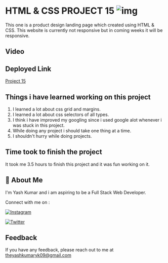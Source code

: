 
# HTML & CSS PROJECT 15 ![img](https://img.shields.io/badge/PROJECT%2015-HTML%20%26%20CSS-orange)

This one is a product design landing page which created using HTML & CSS. This website is currently not responsive but in coming weeks it will be responsive.
## Video


## Deployed Link

[Project 15](https://projectfifteen.netlify.app/)


## Things i have learned working on this project

1. I learned a lot about css grid and margins.
2. I learned a lot about css selectors of all types.
3. I think i have improved my googling since i used google alot whenever i was stuck in this project.
4. While doing any project i should take one thing at a time.
5. I shouldn't hurry while doing projects.
## Time took to finish the project

It took me 3.5 hours to finish this project and it was fun working on it.
## 🚀 About Me
I'm Yash Kumar and i am aspiring to be a Full Stack Web Developer.

Connect with me on :

[![Instagram](https://img.shields.io/badge/Instagram-%23E4405F.svg?style=for-the-badge&logo=Instagram&logoColor=white)](https://www.instagram.com/theyash_yk09/)

[![Twitter](https://img.shields.io/badge/Twitter-%231DA1F2.svg?style=for-the-badge&logo=Twitter&logoColor=white)](https://www.twitter.com/theyash_yk09/)

## Feedback

If you have any feedback, please reach out to me at theyashkumaryk09@gmail.com

